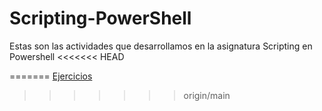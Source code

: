 # Scripting-PowerShell

Estas son las actividades que desarrollamos en la asignatura Scripting en Powershell
<<<<<<< HEAD

=======
[Ejercicios](./2024-25/readme.md)
>>>>>>> origin/main
